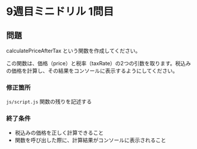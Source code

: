 # 9週目ミニドリル 1問目

## 問題

calculatePriceAfterTax という関数を作成してください。

この関数は、価格（price）と税率（taxRate）の2つの引数を取ります。税込みの価格を計算し、その結果をコンソールに表示するようにしてください。

### 修正箇所

`js/script.js`
関数の残りを記述する

### 終了条件

- 税込みの価格を正しく計算できること
- 関数を呼び出した際に、計算結果がコンソールに表示されること
